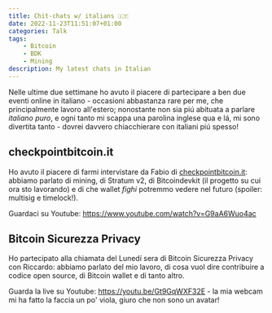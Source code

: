 ```yaml
---
title: Chit-chats w/ italians 🇮🇹
date: 2022-11-23T11:51:07+01:00
categories: Talk
tags:
    - Bitcoin
    - BDK
    - Mining
description: My latest chats in Italian
---
```


Nelle ultime due settimane ho avuto il piacere di partecipare a ben due eventi online in italiano - occasioni abbastanza rare per me, che principalmente lavoro all'estero; nonostante non sia piú abituata a parlare _italiano puro_, e ogni tanto mi scappa una parolina inglese qua e lá, mi sono divertita tanto - dovrei davvero chiacchierare con italiani piú spesso!

<!--more-->

## checkpointbitcoin.it

Ho avuto il piacere di farmi intervistare da Fabio di [checkpointbitcoin.it](https://checkpointbitcoin.it): abbiamo parlato di mining, di Stratum v2, di Bitcoindevkit (il progetto su cui ora sto lavorando) e di che wallet _fighi_ potremmo vedere nel futuro (spoiler: multisig e timelock!).

Guardaci su Youtube: https://www.youtube.com/watch?v=G9aA6Wuo4ac

## Bitcoin Sicurezza Privacy

Ho partecipato alla chiamata del Lunedí sera di Bitcoin Sicurezza Privacy con Riccardo: abbiamo parlato del mio lavoro, di cosa vuol dire contribuire a codice open source, di Bitcoin wallet e di tanto altro.

Guarda la live su Youtube: https://youtu.be/Gt9GqWXF32E - la mia webcam mi ha fatto la faccia un po' viola, giuro che non sono un avatar!
